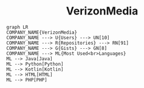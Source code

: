 <h1 align="center">VerizonMedia</h1>

```mermaid
graph LR
COMPANY_NAME{VerizonMedia}
COMPANY_NAME ---> U{Users} ---> UN[10]
COMPANY_NAME ---> R{Repositories} ---> RN[91]
COMPANY_NAME ---> G{Gists} ---> GN[8]
COMPANY_NAME ---> ML{Most Used<br>Languages}
ML --> Java[Java]
ML --> Python[Python]
ML --> Kotlin[Kotlin]
ML --> HTML[HTML]
ML --> PHP[PHP]
```
